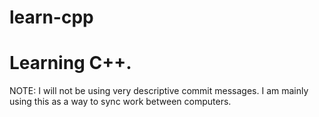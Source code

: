 # learn-cpp
Learning C++.
=====

NOTE: I will not be using very descriptive commit messages. I am mainly using this as a way to sync work between computers.